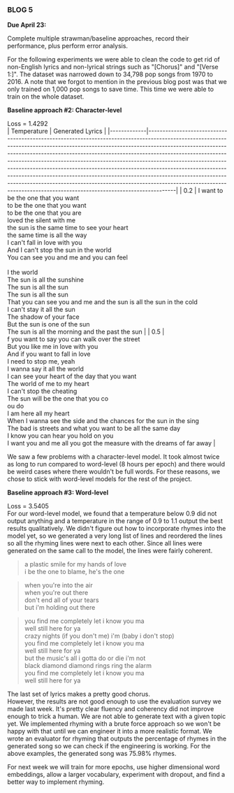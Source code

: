 ### BLOG 5 ###

**Due April 23:**  

Complete multiple strawman/baseline approaches, record their performance, plus perform error analysis.

For the following experiments we were able to clean the code to get rid of non-English lyrics and non-lyrical strings such as "[Chorus]" and "[Verse 1:]". The dataset was narrowed down to 34,798 pop songs from 1970 to 2016. A note that we forgot to mention in the previous blog post was that we only trained on 1,000 pop songs to save time. This time we were able to train on the whole dataset. 

**Baseline approach #2: Character-level**  

Loss = 1.4292  
| Temperature | Generated Lyrics                                                                                                                                                                                                                                                                                                                                                                                                                                                                                                                                                                                                                                         |
|-------------|----------------------------------------------------------------------------------------------------------------------------------------------------------------------------------------------------------------------------------------------------------------------------------------------------------------------------------------------------------------------------------------------------------------------------------------------------------------------------------------------------------------------------------------------------------------------------------------------------------------------------------------------------------|
| 0.2         | I want to be the one that you want<br>to be the one that you want<br>to be the one that you are<br>loved the silent with me<br>the sun is the same time to see your heart<br>the same time is all the way<br>I can't fall in love with you<br>And I can't stop the sun in the world<br>You can see you and me and you can feel<br><br>I the world<br>The sun is all the sunshine<br>The sun is all the sun<br>The sun is all the sun<br>That you can see you and me and the sun is all the sun in the cold<br>I can't stay it all the sun<br>The shadow of your face<br>But the sun is one of the sun<br>The sun is all the morning and the past the sun |
| 0.5         | <br>f you want to say you can walk over the street<br>But you like me in love with you<br>And if you want to fall in love<br>I need to stop me, yeah<br>I wanna say it all the world<br>I can see your heart of the day that you want<br>The world of me to my heart<br>I can't stop the cheating<br>The sun will be the one that you co<br>ou do<br>I am here all my heart<br>When I wanna see the side and the chances for the sun in the sing<br>The bad is streets and what you want to be all the same day<br>I know you can hear you hold on you<br>I want you and me all you got the measure with the dreams of far away                          |

We saw a few problems with a character-level model. It took almost twice as long to run compared to word-level (8 hours per epoch) and there would be weird cases where there wouldn't be full words. For these reasons, we chose to stick with word-level models for the rest of the project.  

**Baseline approach #3: Word-level**  

Loss = 3.5405  
For our word-level model, we found that a temperature below 0.9 did not output anything and a temperature in the range of 0.9 to 1.1 output the best results qualitatively. We didn't figure out how to incorporate rhymes into the model yet, so we generated a very long list of lines and reordered the lines so all the rhyming lines were next to each other. Since all lines were generated on the same call to the model, the lines were fairly coherent.

> a plastic smile for my hands of love<br>i be the one to blame, he's the one

> when you're into the air<br>when you're out there<br>don't end all of your tears<br>but i'm holding out there

> you find me completely let i know you ma<br>well still here for ya<br>crazy nights (if you don't me) i'm (baby i don't stop)<br>you find me completely let i know you ma<br>well still here for ya<br>but the music's all i gotta do or die i'm not<br>black diamond diamond rings ring the alarm<br>you find me completely let i know you ma<br>well still here for ya

The last set of lyrics makes a pretty good chorus.  
However, the results are not good enough to use the evaluation survey we made last week. It's pretty clear fluency and coherency did not improve enough to trick a human. We are not able to generate text with a given topic yet. We implemented rhyming with a brute force approach so we won't be happy with that until we can engineer it into a more realistic format. We wrote an evaluator for rhyming that outputs the percentage of rhymes in the generated song so we can check if the engineering is working. For the above examples, the generated song was 75.98% rhymes. 

For next week we will train for more epochs, use higher dimensional word embeddings, allow a larger vocabulary, experiment with dropout, and find a better way to implement rhyming.
